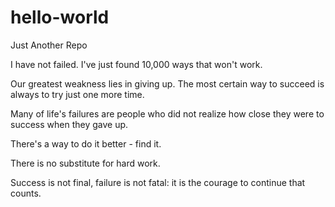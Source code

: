 # hello-world
Just Another Repo

I have not failed. I've just found 10,000 ways that won't work.

Our greatest weakness lies in giving up. The most certain way to succeed is always to try just one more time.

Many of life's failures are people who did not realize how close they were to success when they gave up.

There's a way to do it better - find it.

There is no substitute for hard work.

Success is not final, failure is not fatal: it is the courage to continue that counts.